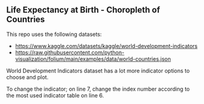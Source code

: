 ## Life Expectancy at Birth - Choropleth of Countries

This repo uses the following datasets:
  - https://www.kaggle.com/datasets/kaggle/world-development-indicators
  - https://raw.githubusercontent.com/python-visualization/folium/main/examples/data/world-countries.json

World Development Indicators dataset has a lot more indicator options to choose and plot. 

To change the indicator; on line 7, change the index number according to the most used indicator table on line 6. 
